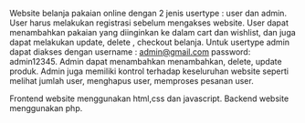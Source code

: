 Website belanja pakaian online dengan 2 jenis usertype : user dan admin. User harus melakukan registrasi sebelum mengakses website. User dapat menambahkan pakaian yang diinginkan ke dalam cart dan wishlist, dan juga dapat melakukan update, delete , checkout belanja.  Untuk usertype admin dapat diakses dengan username : admin@gmail.com password: admin12345. Admin dapat menambahkan menambahkan, delete, update produk. Admin juga memiliki kontrol terhadap keseluruhan website seperti melihat jumlah user, menghapus user, memproses pesanan user.

Frontend website menggunakan html,css dan javascript.
Backend website menggunakan php.
